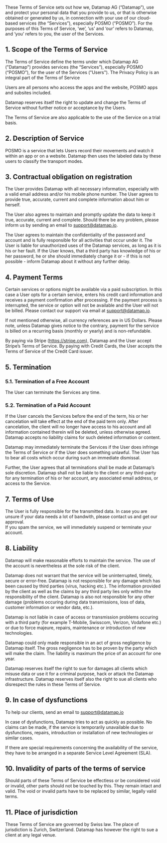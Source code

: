 <div id="legal-paragraf">
    <p>
        These Terms of Service sets out how we, Datamap AG (“Datamap”), use and protect your personal data that you provide to us, or that is otherwise obtained or generated by us, in connection with your use of our cloud-based services (the “Services”), especially POSMO (“POSMO”). For the purposes of this Terms of Service, ‘we’, ‘us’ and ‘our’ refers to Datamap, and ‘you’ refers to you, the user of the Services.
    </p>
    <h2>1. Scope of the Terms of Service</h2>
    <p>
        The Terms of Service define the terms under which Datamap AG ("Datamap") provides services (the “Services”), especially POSMO (“POSMO”), for the user of the Services ("Users").
        The Privacy Policy is an integral part of the Terms of Service
    </p>
    <p>
        Users are all persons who access the apps and the website, POSMO apps and subsites included.
    </p>
    <p>
        Datamap reserves itself the right to update and change the Terms of Service without further notice or acceptance by the Users.
    </p>
    <p>
        The Terms of Service are also applicable to the use of the Service on a trial basis.
    </p>
    <h2>2. Description of Service</h2>
    <p>
        POSMO is a service that lets Users record their movements and watch it within an app or on a website. Datamap then uses the labeled data by these users to classify the transport modes.
    </p>
    <h2>3. Contractual obligation on registration </h2>
    <p>
        The User provides Datamap with all necessary information, especially with a valid email address and/or his mobile phone number. The User agrees to provide true, accurate, current and complete information about him or herself.
    </p>
    <p>
        The User also agrees to maintain and promptly update the data to keep it true, accurate, current and complete. Should there be any problem, please inform us by sending an email to
        <a href="mailto:support@datamap.io">support@datamap.io</a>.
    </p>
    <p>
        The User agrees to maintain the confidentiality of the password and account and is fully responsible for all activities that occur under it. The User is liable for unauthorized uses of the Datamap services, as long as it is his or her fault. If the User knows, that a third party has knowledge of his or her password, he or she should immediately change it or - if this is not possible - inform Datamap about it without any further delay.
    </p>
    <h2>4. Payment Terms </h2>
    <p>
        Certain services or options might be available via a paid subscription. In this case a User opts for a certain service, enters his credit card information and receives a payment confirmation after processing. If the payment process is interrupted, the service or option will not be available and the User will not be billed. Please contact our support via email at <a href="mailto:support@datamap.io">support@datamap.io</a>. 
    </p>
    <p>
        If not mentioned otherwise, all currency references are in US Dollars. Please note, unless Datamap gives notice to the contrary, payment for the service is billed on a recurring basis (monthly or yearly) and is non-refundable.
    </p>
    <p>
        By paying via Stripe (<a target="_blank" href="https://stripe.com">https://stripe.com</a>), Datamap and the User accept Stripe’s Terms of Service. By paying with Credit Cards, the User accepts the Terms of Service of the Credit Card issuer.
    </p>
    <h2>5. Termination</h2>
    <h3>5.1. Termination of a Free Account </h3>
    <p>
        The User can terminate the Services any time.
    </p>
    <h3>5.2. Termination of a Paid Account</h3>
    <p>
        If the User cancels the Services before the end of the term, his or her cancelation will take effect at the end of the paid term only. After cancelation, the client will no longer have access to his account and all information contained therein will be deleted, unless otherwise agreed. Datamap accepts no liability claims for such deleted information or content.
    </p>
    <p>
        Datamap may immediately terminate the Services if the User does infringe the Terms of Service or if the User does something unlawful. The User has to bear all costs which occur during such an immediate dismissal.
    </p>
    <p>
        Further, the User agrees that all terminations shall be made at Datamap’s sole discretion. Datamap shall not be liable to the client or any third-party for any termination of his or her account, any associated email address, or access to the Service.
    </p>
    <h2>7. Terms of Use </h2>
    <p>
        The User is fully responsible for the transmitted data. In case you are unsure if your data needs  a lot of bandwith, please contact us and get our approval. <br>If you spam the service, we will immediately suspend or terminate your account.
    </p>
    <h2>8. Liability</h2>
    <p>
        Datamap will make reasonable efforts to maintain the service. The use of the account is nevertheless at the sole risk of the client.
    </p>
    <p>
        Datamap does not warrant that the service will be uninterrupted, timely, secure or error-free. Datamap is not responsible for any damage which has been caused by third parties (virus, hacking etc.). The information provided by the client as well as the claims by any third party lies only within the responsibility of the client. Datamap is also not responsible for any other damage (problems occuring during data transmissions, loss of data, customer information or vendor data, etc.).
    </p>
    <p>
        Datamap is not liable in case of access or transmission problems occuring with a third party (for example T-Mobile, Swisscom, Verizon, Vodafone etc.) or due to force majeure, repairs, maintenance or introduction of new technologies.
    </p>
    <p>
        Datamap could only made responsible in an act of gross negligence by Datamap itself. The gross negligence has to be proven by the party which will make the claim. The liability is maximum the price of an account for one year.
    </p>
    <p>
        Datamap reserves itself the right to sue for damages all clients which misuse data or use it for a criminal purpose, hack or attack the Datamap infrastructure. Datamap reserves itself also the right to sue all clients who disrespect the rules in these Terms of Service.
    </p>
    <h2>9. In case of dysfunctions</h2>
    <p>
        To help our clients, send an email to <a href="mailto:support@datamap.io">support@datamap.io</a>
    </p>
    <p>
        In case of dysfunctions, Datamap tries to act as quickly as possible. No claims can be made, if the service is temporarily unavailable due to dysfunctions, repairs, introduction or installation of new technologies or similar cases.
    </p>
    <p>
        If there are special requirements concerning the availability of the service, they have to be arranged in a separate Service Level Agreement (SLA).
    </p>
    <h2>10. Invalidity of parts of the terms of service</h2>
    <p>
        Should parts of these Terms of Service be effectless or be considered void or invalid, other parts should not be touched by this. They remain intact and valid. The void or invalid parts have to be replaced by similar, legally valid terms.
    </p>
    <h2>11. Place of jurisdiction</h2>
    <p>
        These Terms of Service are governed by Swiss law. The place of jurisdiction is Zurich, Switzerland. Datamap has however the right to sue a client at any legal venue.
    </p>

</div>
